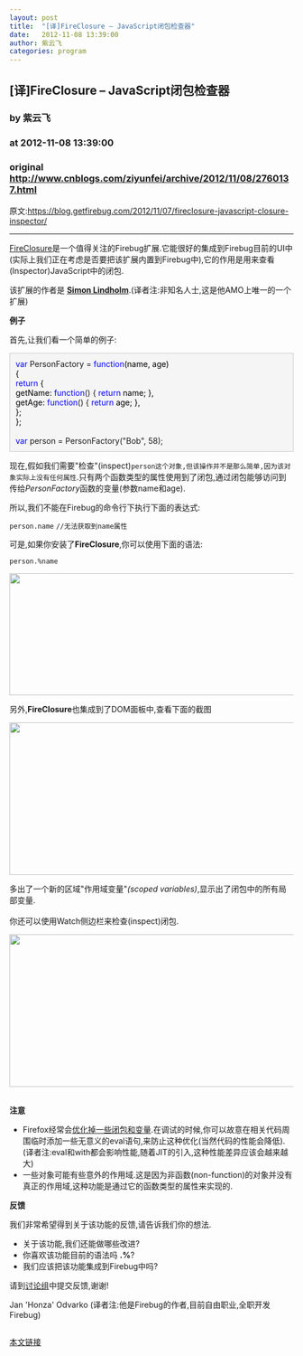 ```yaml
---
layout: post
title:  "[译]FireClosure – JavaScript闭包检查器"
date:   2012-11-08 13:39:00
author: 紫云飞
categories: program
---
```


## [译]FireClosure – JavaScript闭包检查器
### by 紫云飞
### at 2012-11-08 13:39:00
### original <http://www.cnblogs.com/ziyunfei/archive/2012/11/08/2760137.html>

<p>原文:<a href="https://blog.getfirebug.com/2012/11/07/fireclosure-javascript-closure-inspector/">https://blog.getfirebug.com/2012/11/07/fireclosure-javascript-closure-inspector/</a></p><hr><p><a href="https://addons.mozilla.org/en-US/firefox/addon/fireclosure/">FireClosure</a>是一个值得关注的Firebug扩展.它能很好的集成到Firebug目前的UI中(实际上我们正在考虑是否要把该扩展内置到Firebug中),它的作用是用来查看(Inspector)JavaScript中的闭包.</p><p>该扩展的作者是 <a href="https://github.com/simonlindholm"><strong>Simon Lindholm</strong></a>.(译者注:非知名人士,这是他AMO上唯一的一个扩展)</p><p><strong>例子</strong></p><p>首先,让我们看一个简单的例子:</p><div style="background-color:#f5f5f5;border:1px solid #cccccc;padding:10px"><span style="color:#0000ff">var</span> PersonFactory = <span style="color:#0000ff">function</span><span style="color:#000000">(name, age)<br>{<br>    </span><span style="color:#0000ff">return</span><span style="color:#000000"> {<br>        getName: </span><span style="color:#0000ff">function</span>() { <span style="color:#0000ff">return</span><span style="color:#000000"> name; },<br>        getAge: </span><span style="color:#0000ff">function</span>() { <span style="color:#0000ff">return</span><span style="color:#000000"> age; },<br>    };<br>};<br><br></span><span style="color:#0000ff">var</span> person = PersonFactory("Bob", 58);</div><p>现在,假如我们需要"检查"(inspect)<code>person这个对象,但该操作并不是那么简单,因为该对象实际上没有任何属性</code>.只有两个函数类型的属性使用到了闭包,通过闭包能够访问到传给<em>PersonFactory</em>函数的变量(参数name和age).</p><p>所以,我们不能在Firebug的命令行下执行下面的表达式:</p><p><code>person.name</code> <code>//无法获取到name属性</code></p><p>可是,如果你安装了<strong>FireClosure</strong>,你可以使用下面的语法:</p><p><code>person.%name</code></p><p><img title="Local variables in a closure" src="http://pic002.cnblogs.com/images/2012/116671/2012110811330677.jpg" alt="" width="520" height="216"></p><p>另外,<strong>FireClosure</strong>也集成到了DOM面板中,查看下面的截图</p><p><img title="Scoped variables in the DOM panel" src="http://pic002.cnblogs.com/images/2012/116671/2012110811330370.jpg" alt="" width="520" height="270"></p><p>多出了一个新的区域"作用域变量"<em>(scoped variables</em><em>)</em>,显示出了闭包中的所有局部变量.<br> <br>你还可以使用Watch侧边栏来检查(inspect)闭包.</p><p><img title="Scoped variables in the Watch side panel" src="http://pic002.cnblogs.com/images/2012/116671/2012110811331441.jpg" alt="" width="520" height="270"><br> </p><p><strong>注意</strong></p><ul><li>Firefox经常会<a href="https://developer.mozilla.org/zh-CN/SpiderMonkey/Internals/Functions#Script_functions">优化掉一些闭包和变量</a>.在调试的时候,你可以故意在相关代码周围临时添加一些无意义的eval语句,来防止这种优化(当然代码的性能会降低).(译者注:eval和with都会影响性能,随着JIT的引入,这种性能差异应该会越来越大)</li><li>一些对象可能有些意外的作用域.这是因为非函数(non-function)的对象并没有真正的作用域,这种功能是通过它的函数类型的属性来实现的.</li></ul><p><strong>反馈</strong></p><p>我们非常希望得到关于该功能的反馈,请告诉我们你的想法.</p><ul><li>关于该功能,我们还能做哪些改进?</li><li>你喜欢该功能目前的语法吗 <strong>.%</strong>?</li><li>我们应该把该功能集成到Firebug中吗?</li></ul><p>请到<a href="http://groups.google.com/group/firebug/browse_thread/thread/26ab4cd7466c27d1">讨论组</a>中提交反馈,谢谢!</p><p>Jan 'Honza' Odvarko (译者注:他是Firebug的作者,目前自由职业,全职开发Firebug)</p><img src="http://www.cnblogs.com/ziyunfei/aggbug/2760137.html?type=1" width="1" height="1" alt=""><p><a href="http://www.cnblogs.com/ziyunfei/archive/2012/11/08/2760137.html">本文链接</a></p>
